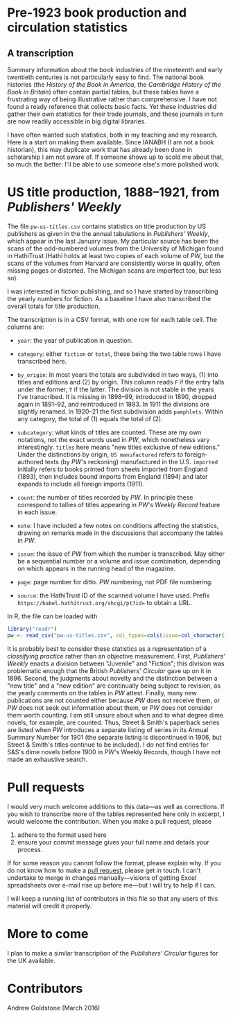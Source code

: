 
# Pre-1923 book production and circulation statistics

## A transcription

Summary information about the book industries of the nineteenth and early twentieth centuries is not particularly easy to find. The national book histories (the *History of the Book in America*, the *Cambridge History of the Book in Britain*) often contain partial tables, but these tables have a frustrating way of being illustrative rather than comprehensive. I have not found a ready reference that collects basic facts. Yet these industries did gather their own statistics for their trade journals, and these journals in turn are now readily accessible in big digital libraries.

I have often wanted such statistics, both in my teaching and my research. Here is a start on making them available. Since IANABH (I am not a book historian), this may duplicate work that has already been done in scholarship I am not aware of. If someone shows up to scold me about that, so much the better: I'll be able to use someone else's more polished work.

# US title production, 1888–1921, from *Publishers' Weekly*

The file `pw-us-titles.csv` contains statistics on title production by US publishers as given in the the annual tabulations in *Publishers' Weekly*, which appear in the last January issue. My particular source has been the scans of the odd-numbered volumes from the University of Michigan found in HathiTrust (Hathi holds at least two copies of each volume of *PW*, but the scans of the volumes from Harvard are consistently worse in quality, often missing pages or distorted. The Michigan scans are imperfect too, but less so).

I was interested in fiction publishing, and so I have started by transcribing the yearly numbers for fiction. As a baseline I have also transcribed the overall totals for title production.

The transcription is in a CSV format, with one row for each table cell. The columns are:

- `year`: the year of publication in question.

- `category`: either `fiction` or `total`, these being the two table rows I have transcribed here.

- `by_origin`: In most years the totals are subdivided in two ways, (1) into titles and editions and (2) by origin. This column reads `F` if the entry falls under the former, `T` if the latter. The division is not stable in the years I've transcribed. It is missing in 1898–99, introduced in 1890, dropped again in 1891–92, and reintroduced in 1893. In 1911 the divisions are slightly renamed. In 1920–21 the first subdivision adds `pamphlets`. Within any category, the total of (1) equals the total of (2).

- `subcategory`: what kinds of titles are counted. These are my own notations, not the exact words used in *PW*, which nonetheless vary interestingly. `titles` here means "new titles exclusive of new editions." Under the distinctions by origin, `US manufactured` refers to foreign-authored texts (by *PW*'s reckoning) manufactured in the U.S. `imported` initially refers to books printed from sheets imported from England (1893), then includes bound imports from England (1894) and later expands to include all foreign imports (1911).

- `count`: the number of titles recorded by *PW*. In principle these correspond to tallies of titles appearing in *PW*'s *Weekly Record* feature in each issue.

- `note`: I have included a few notes on conditions affecting the statistics, drawing on remarks made in the discussions that accompany the tables in *PW*.

- `issue`: the issue of *PW* from which the number is transcribed. May either be a sequential number or a volume and issue combination, depending on which appears in the running head of the magazine.

- `page`: page number for ditto. *PW* numbering, not PDF file numbering.

- `source`: the HathiTrust ID of the scanned volume I have used. Prefix `https://babel.hathitrust.org/shcgi/pt?id=` to obtain a URL.

In R, the file can be loaded with

```R
library("readr")
pw <- read_csv("pw-us-titles.csv", col_types=cols(issue=col_character()))
```

It is probably best to consider these statistics as a representation of a *classifying practice* rather than an objective measurement. First, *Publishers' Weekly* enacts a division between "Juvenile" and "Fiction"; this division was problematic enough that the British *Publishers' Circular* gave up on it in 1896. Second, the judgments about novelty and the distinction between a "new title" and a "new edition" are continually being subject to revision, as the yearly comments on the tables in *PW* attest. Finally, many new publications are not counted either because *PW* does not receive them, or *PW* does not seek out information about them, or *PW* does not consider them worth counting. I am still unsure about when and to what degree dime novels, for example, are counted. Thus, Street & Smith's paperback series are listed when *PW* introduces a separate listing of series in its Annual Summary Number for 1901 (the separate listing is discontinued in 1906, but Street & Smith's titles continue to be included). I do not find entries for S&S's dime novels before 1900 in *PW*'s Weekly Records, though I have not made an exhaustive search.

# Pull requests

I would very much welcome additions to this data—as well as corrections. If you wish to transcribe more of the tables represented here only in excerpt, I would welcome the contribution. When you make a pull request, please

1. adhere to the format used here
2. ensure your commit message gives your full name and details your process.

If for some reason you cannot follow the format, please explain why. If you do not know how to make a [pull request](https://help.github.com/articles/using-pull-requests/), please get in touch. I can't undertake to merge in changes manually—visions of getting Excel spreadsheets over e-mail rise up before me—but I will try to help if I can.

I will keep a running list of contributors in this file so that any users of this material will credit it properly.

# More to come

I plan to make a similar transcription of the *Publishers' Circular* figures for the UK available.

# Contributors

Andrew Goldstone (March 2016)
